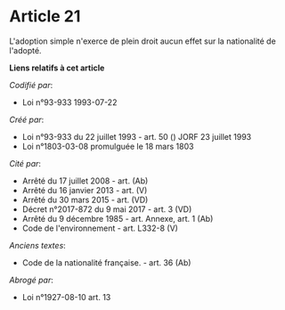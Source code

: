 # Article 21

L'adoption simple n'exerce de plein droit aucun effet sur la nationalité de l'adopté.

**Liens relatifs à cet article**

_Codifié par_:

  - Loi n°93-933 1993-07-22

_Créé par_:

  - Loi n°93-933 du 22 juillet 1993 - art. 50 () JORF 23 juillet 1993
  - Loi n°1803-03-08 promulguée le 18 mars 1803

_Cité par_:

  - Arrêté du 17 juillet 2008 - art. (Ab)
  - Arrêté du 16 janvier 2013 - art. (V)
  - Arrêté du 30 mars 2015 - art. (VD)
  - Décret n°2017-872 du 9 mai 2017 - art. 3 (VD)
  - Arrêté du 9 décembre 1985 - art. Annexe, art. 1 (Ab)
  - Code de l'environnement - art. L332-8 (V)

_Anciens textes_:

  - Code de la nationalité française. - art. 36 (Ab)

_Abrogé par_:

  - Loi n°1927-08-10 art. 13
